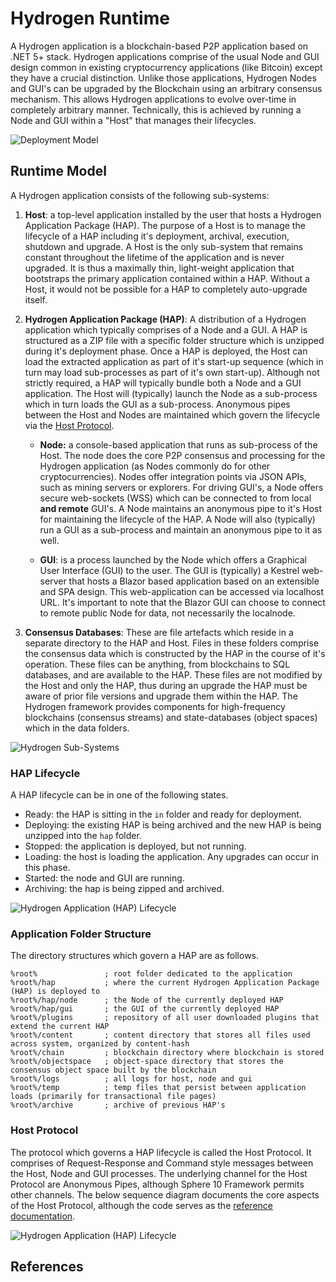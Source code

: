 # Hydrogen Runtime

A Hydrogen application is a blockchain-based P2P application based on .NET 5+ stack. Hydrogen applications comprise of the usual Node and GUI design common in existing cryptocurrency applications (like Bitcoin) except they have a crucial distinction. Unlike those applications, Hydrogen Nodes and GUI's can be upgraded by the Blockchain using an arbitrary consensus mechanism. This allows Hydrogen applications to evolve over-time in completely arbitrary manner. Technically, this is achieved by running a Node and GUI within a "Host" that manages their lifecycles.  





![Deployment Model](resources/Hydrogen-Deployment-Host-AppPackage.png)


## Runtime Model

A Hydrogen application consists of the following sub-systems:

1. **Host**: a top-level application installed by the user that hosts a Hydrogen Application Package (HAP). The purpose of a Host is to manage the lifecycle of a HAP including it's deployment, archival, execution, shutdown and upgrade.  A Host is the only sub-system that remains constant throughout the lifetime of the application and is never upgraded. It is thus a maximally thin, light-weight application that bootstraps the primary application contained within a HAP. Without a Host, it would not be possible for a HAP to completely auto-upgrade itself. 

2. **Hydrogen Application Package (HAP)**: A distribution of a Hydrogen application which typically comprises of a Node and a GUI. A HAP is structured as a ZIP file with a specific folder structure which is unzipped during it's deployment phase.  Once a HAP is deployed, the Host can load the extracted application as part of it's start-up sequence (which in turn may load sub-processes as part of it's own start-up). Although not strictly required, a HAP will typically bundle both a Node and a GUI application. The Host will (typically) launch the Node as a sub-process which in turn loads the GUI as a sub-process. Anonymous pipes between the Host and Nodes are maintained which govern the lifecycle via the [Host Protocol](#host-protocol).
   *  **Node:** a console-based application that runs as sub-process of the Host. The node does the core P2P consensus and processing for the Hydrogen application (as Nodes commonly do for other cryptocurrencies). Nodes offer integration points via JSON APIs, such as mining servers or explorers. For driving GUI's, a Node offers secure web-sockets (WSS) which can be connected to from local **and remote** GUI's. A Node maintains an anonymous pipe to it's Host for maintaining the lifecycle of the HAP. A Node will also (typically) run a GUI as a sub-process and maintain an anonymous pipe to it as well.
   
   * **GUI**: is a process launched by the Node which offers a Graphical User Interface (GUI) to the user. The GUI is (typically) a Kestrel web-server that hosts a Blazor based application based on an extensible and SPA design. This web-application can be accessed via localhost URL. It's important to note that the Blazor GUI can choose to connect to remote public Node for data, not necessarily the localnode.
   
3. **Consensus Databases**: These are file artefacts which reside in a separate directory to the HAP and Host. Files in these folders comprise the consensus data which is constructed by the HAP in the course of it's operation. These files can be anything, from blockchains to SQL databases, and are available to the HAP. These files are not modified by the Host and only the HAP, thus during an upgrade the HAP must be aware of prior file versions and upgrade them within the HAP. The Hydrogen framework provides components for high-frequency blockchains (consensus streams) and state-databases (object spaces) which in the data folders.



![Hydrogen Sub-Systems](resources/Hydrogen-Deployment-SubSystems.png)

### HAP Lifecycle

A HAP lifecycle can be in one of the following states.

* Ready: the HAP is sitting in the `in` folder and ready for deployment.
* Deploying: the existing HAP is being archived and the new HAP is being unzipped into the `hap` folder.
* Stopped: the application is deployed, but not running.
* Loading: the host is loading the application. Any upgrades can occur in this phase.
* Started: the node and GUI are running.
* Archiving: the hap is being zipped and archived.

![Hydrogen Application (HAP) Lifecycle](resources/HAP-lifecycle.png)

### Application Folder Structure

The directory structures which govern a HAP are as follows. 

```
%root%               ; root folder dedicated to the application
%root%/hap           ; where the current Hydrogen Application Package (HAP) is deployed to 
%root%/hap/node      ; the Node of the currently deployed HAP
%root%/hap/gui       ; the GUI of the currently deployed HAP
%root%/plugins       ; repository of all user downloaded plugins that extend the current HAP
%root%/content       ; content directory that stores all files used across system, organized by content-hash
%root%/chain         ; blockchain directory where blockchain is stored
%root%/objectspace   ; object-space directory that stores the consensus object space built by the blockchain
%root%/logs          ; all logs for host, node and gui
%root%/temp          ; temp files that persist between application loads (primarily for transactional file pages)
%root%/archive       ; archive of previous HAP's
```



### Host Protocol

The protocol which governs a HAP lifecycle is called the Host Protocol. It comprises of Request-Response and Command style messages between the Host, Node and GUI processes. The underlying channel for the Host Protocol are Anonymous Pipes, although Sphere 10 Framework permits other channels. The below sequence diagram documents the core aspects of the Host Protocol, although the code serves as the [reference documentation][1].

![Hydrogen Application (HAP) Lifecycle](resources/host-protocol.svg)


## References

[1]: https://github.com/Sphere10/Hydrogen/tree/master/src/Sphere10.Hydrogen.Core/Runtime "Hydrogen Host Protocol source-code"

